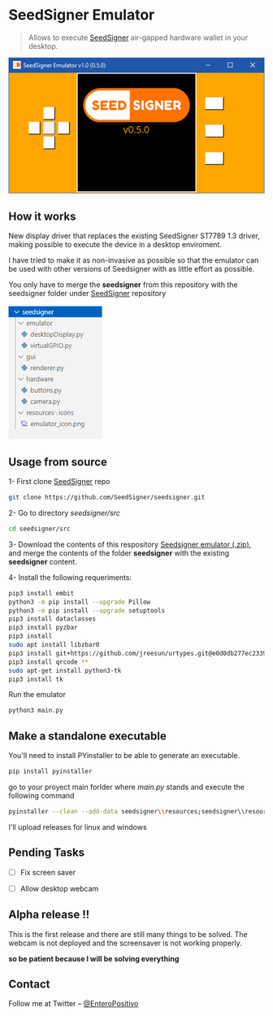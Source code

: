 # SeedSigner Emulator
> Allows to execute [SeedSigner](https://github.com/SeedSigner) air-gapped hardware wallet in your desktop.

![](img/demo.gif)


## How it works
New display driver that replaces the existing SeedSigner ST7789 1.3 driver, making possible to execute the device in a desktop enviroment.

I have tried to make it as non-invasive as possible so that the emulator can be used with other versions of Seedsigner with as little effort as possible.

You only have to merge the **seedsigner** from this repository with the seedsigner folder under [SeedSigner](https://github.com/SeedSigner/seedsigner) repository

![](img/tree_content.png)


## Usage from source

1- First clone [SeedSigner](https://github.com/SeedSigner/seedsigner) repo

```sh
git clone https://github.com/SeedSigner/seedsigner.git
```

2- Go to directory _seedsigner/src_

```sh
cd seedsigner/src
```

3- Download the contents of this respository [Seedsigner emulator (.zip)](https://github.com/enteropositivo/seedsigner-emulator/archive/refs/heads/master.zip), and merge the contents of the folder **seedsigner** with the existing **seedsigner** content.  

4- Install the following requeriments:

```sh
pip3 install embit
python3 -m pip install --upgrade Pillow
python3 -m pip install --upgrade setuptools
pip3 install dataclasses
pip3 install pyzbar
pip3 install 
sudo apt install libzbar0
pip3 install git+https://github.com/jreesun/urtypes.git@e0d0db277ec2339650343eaf7b220fffb9233241
pip3 install qrcode **
sudo apt-get install python3-tk
pip3 install tk
```

Run the emulator
```sh
python3 main.py
```

## Make a standalone executable

You'll need to install PYinstaller to be able to generate an executable.

```sh
pip install pyinstaller
```
go to your proyect main forlder where _main.py_ stands and execute the following command

```sh
pyinstaller --clean --add-data seedsigner\\resources;seedsigner\\resources main.py
```

I'll upload releases for linux and windows


## Pending Tasks

- [ ] Fix screen saver
- [ ] Allow desktop webcam



## Alpha release !!

This is the first release and there are still many things to be solved.  The webcam is not deployed and the screensaver is not working properly.

**so be patient because I will be solving everything**


## Contact

Follow me at Twitter – [@EnteroPositivo](https://twitter.com/enteropositivo)  



